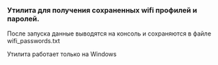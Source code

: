 ### Утилита для получения сохраненных wifi профилей и паролей.
После запуска данные выводятся на консоль и сохраняются в файле wifi_passwords.txt

Утилита работает только на Windows